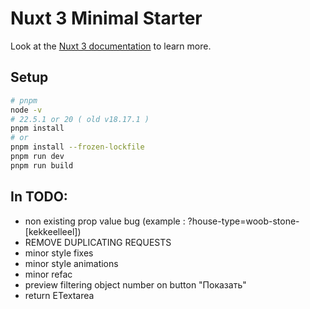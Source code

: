# Nuxt 3 Minimal Starter

Look at the [Nuxt 3 documentation](https://nuxt.com/docs/getting-started/introduction) to learn more.

## Setup 

```bash  
# pnpm
node -v 
# 22.5.1 or 20 ( old v18.17.1 )
pnpm install 
# or 
pnpm install --frozen-lockfile
pnpm run dev
pnpm run build
```

## In TODO:

- non existing prop value bug (example : ?house-type=woob-stone-[kekkeelleel])
- REMOVE DUPLICATING REQUESTS
- minor style fixes
- minor style animations
- minor refac
- preview filtering object number on button "Показать"
- return ETextarea
 